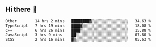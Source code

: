 ## Hi there 👋

<!--START_SECTION:waka-->

```txt
Other        14 hrs 2 mins   ████████▓░░░░░░░░░░░░░░░░   34.63 %
TypeScript   7 hrs 19 mins   ████▓░░░░░░░░░░░░░░░░░░░░   18.08 %
C++          6 hrs 26 mins   ████░░░░░░░░░░░░░░░░░░░░░   15.88 %
JavaScript   3 hrs 9 mins    ██░░░░░░░░░░░░░░░░░░░░░░░   07.80 %
SCSS         2 hrs 16 mins   █▒░░░░░░░░░░░░░░░░░░░░░░░   05.63 %
```

<!--END_SECTION:waka-->
